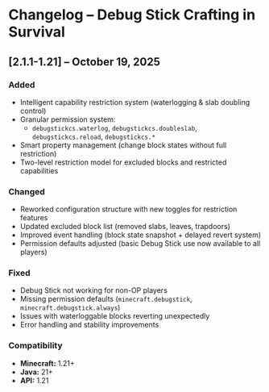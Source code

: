# Changelog – Debug Stick Crafting in Survival

## [2.1.1-1.21] – October 19, 2025

### Added
- Intelligent capability restriction system (waterlogging & slab doubling control)
- Granular permission system:
  - `debugstickcs.waterlog`, `debugstickcs.doubleslab`, `debugstickcs.reload`, `debugstickcs.*`
- Smart property management (change block states without full restriction)
- Two-level restriction model for excluded blocks and restricted capabilities

### Changed
- Reworked configuration structure with new toggles for restriction features
- Updated excluded block list (removed slabs, leaves, trapdoors)
- Improved event handling (block state snapshot + delayed revert system)
- Permission defaults adjusted (basic Debug Stick use now available to all players)

### Fixed
- Debug Stick not working for non-OP players
- Missing permission defaults (`minecraft.debugstick`, `minecraft.debugstick.always`)
- Issues with waterloggable blocks reverting unexpectedly
- Error handling and stability improvements

### Compatibility
- **Minecraft:** 1.21+
- **Java:** 21+
- **API:** 1.21
